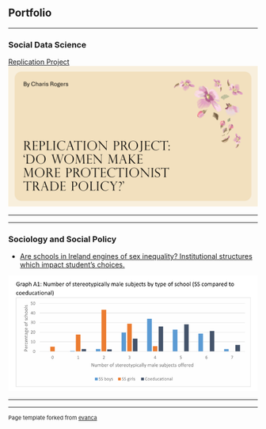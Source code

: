 ## Portfolio

---

### Social Data Science

[Replication Project](/sample_page)
<img src="images/Replication Project Presentation.pdf?raw=true"/>

---




---
### Sociology and Social Policy

- [Are schools in Ireland engines of sex inequality? Institutional 
structures which impact student’s choices.](/pdf/Are%20schools%20in%20Ireland%20engines%20of%20sex%20inequality.pdf)
<img src="images/image.png?raw=true"/>

---




---
<p style="font-size:11px">Page template forked from <a href="https://github.com/evanca/quick-portfolio">evanca</a></p>
<!-- Remove above link if you don't want to attibute -->
